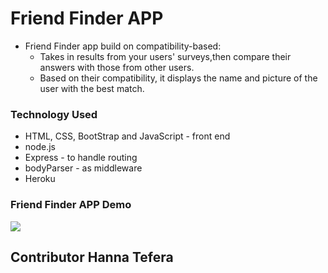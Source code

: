 # Friend Finder APP

* Friend Finder app build on compatibility-based:
  - Takes in results from your users' surveys,then compare their answers with those from other users.
  - Based on their compatibility, it displays the name and picture of the user with the best match.

### Technology Used

* HTML, CSS, BootStrap and JavaScript - front end
* node.js 
* Express - to handle routing
* bodyParser - as middleware
* Heroku 

### Friend Finder APP Demo

<img src="https://github.com/HannaBella/FriendFinder/FriendFinderAPP.GIF">


## Contributor Hanna Tefera
